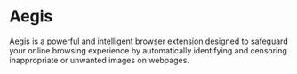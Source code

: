 # Aegis
Aegis is a powerful and intelligent browser extension designed to safeguard your online browsing experience by automatically identifying and censoring inappropriate or unwanted images on webpages.
